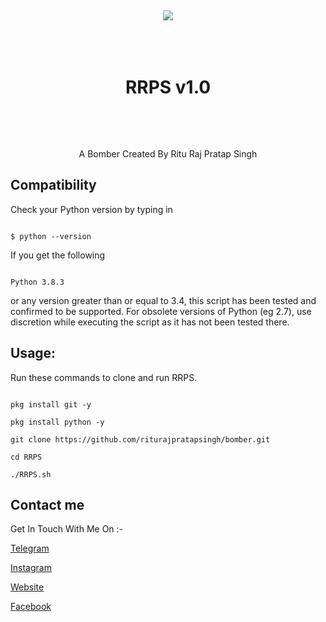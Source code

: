 <h1 align="center">

  <br>

  <a href="https://github.com/riturajpratapsingh/bomber"><img src="https://1.bp.blogspot.com/-JuWfdT0FqmU/YJ5hnfs3MjI/AAAAAAAAB-s/REgBdYHXPD4lbNgp-GtHCkb4oXnjRT_3QCLcBGAsYHQ/s0/PicsArt_05-14-05.07.20.jpg"></a>

  <br>

  RRPS v1.0

  <br>

</h1>

<p align="center">A Bomber Created By Ritu Raj Pratap Singh</p>

## Compatibility

Check your Python version by typing in

```shell script

$ python --version

```

If you get the following

```shell script

Python 3.8.3

```

or any version greater than or equal to 3.4, this script has been tested and confirmed to be supported. For obsolete versions of Python (eg 2.7), use discretion while executing the script as it has not been tested there.

## Usage:

Run these commands to clone and run RRPS.

```shell script

pkg install git -y 

pkg install python -y 

git clone https://github.com/riturajpratapsingh/bomber.git

cd RRPS

./RRPS.sh

```

## Contact me  

Get In Touch With Me On :- 

[Telegram](https://telegram.me/RituRajPratapSingh)  

[Instagram](https://Instagram.com/ritu.raj.pratap.singh)

[Website](https://riturajpratapsinghindian.blogspot.com)

[Facebook](https://Facebook.com/riturajpratapsinghindian)

